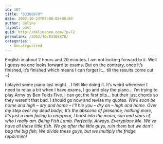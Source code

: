 ```yaml
---
id: 187
title: "83368870"
date: 2002-10-23T07:00:05+00:00
author: deline
layout: post
guid: http://delineneo.com/?p=72
permalink: /2002/10/83368870/
categories:
  - Uncategorized
---
```

English in about 2 hours and 20 minutes. I am not looking forward to it. Well I guess no one looks forward to exams. But on the contrary, once it&#8217;s finished, it&#8217;s finished which means I can forget it&#8230; till the results come out =)
  
I played some piano last might&#8230; I felt like doing it. It&#8217;s weird whenever I need to relax a bit when I have exams, I go and play the piano&#8230; I&#8217;m trying to play Army by Ben Folds Five. I can get the first bits&#8230; but their just chords so they weren&#8217;t that bad. I should go now and revise my quotes. _We&#8217;ll soon be home and high &#8211; dry and home &#8211; I&#8217;ll hie you &#8211; dry an &#8211; high and home. Over my step over my dead body!, It&#8217;s the abscene of presence, nothing more, It&#8217;s just a man failing to reappear, I burst into the moon, sun and stars of who I really am. Being Fish Lamb. Perfectly. Always. Everyplace Me. We&#8217;ve have all these little fish. We go after the little guys, ruin them but we don&#8217;t bag the big fish, We divide these guys, but we multiply the fridge repairmen!_